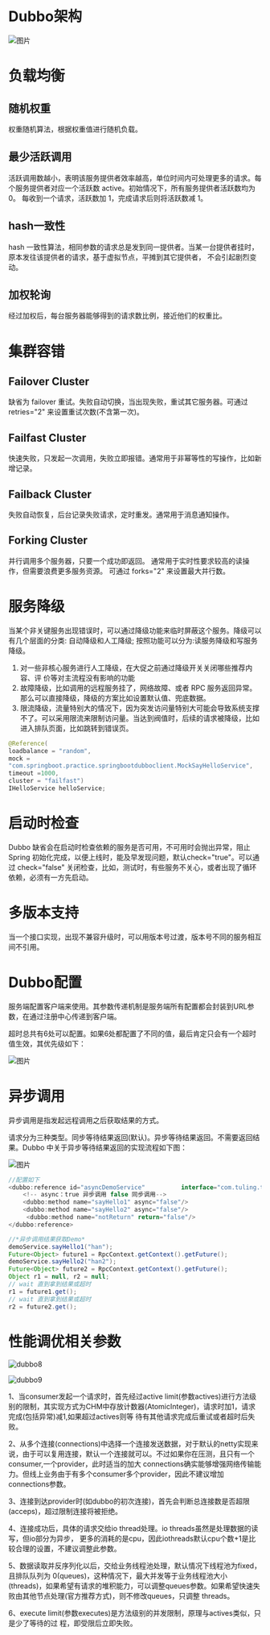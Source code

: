 # Dubbo架构

![图片](suoiszHIRusPXd5n.png!thumbnail)

# 负载均衡

## 随机权重

权重随机算法，根据权重值进行随机负载。

## 最少活跃调用

活跃调用数越小，表明该服务提供者效率越高，单位时间内可处理更多的请求。每个服务提供者对应一个活跃数 active。初始情况下，所有服务提供者活跃数均为 0。 每收到一个请求，活跃数加 1，完成请求后则将活跃数减 1。

## hash一致性

hash 一致性算法，相同参数的请求总是发到同一提供者。当某一台提供者挂时，原本发往该提供者的请求，基于虚拟节点，平摊到其它提供者， 不会引起剧烈变动。

## 加权轮询

经过加权后，每台服务器能够得到的请求数比例，接近他们的权重比。

# 集群容错

## Failover Cluster

缺省为 failover 重试。失败自动切换，当出现失败，重试其它服务器。可通过 retries="2" 来设置重试次数(不含第一次)。

## Failfast Cluster

快速失败，只发起一次调用，失败立即报错。通常用于非幂等性的写操作，比如新增记录。

## Failback Cluster

失败自动恢复，后台记录失败请求，定时重发。通常用于消息通知操作。

## Forking Cluster

并行调用多个服务器，只要一个成功即返回。 通常用于实时性要求较高的读操作，但需要浪费更多服务资源。 可通过 forks="2" 来设置最大并行数。

# 服务降级

当某个非关键服务出现错误时，可以通过降级功能来临时屏蔽这个服务。降级可以有几个层面的分类: 自动降级和人工降级; 按照功能可以分为:读服务降级和写服务 降级。

1. 对一些非核心服务进行人工降级，在大促之前通过降级开关关闭哪些推荐内容、评 价等对主流程没有影响的功能
2. 故障降级，比如调用的远程服务挂了，网络故障、或者 RPC 服务返回异常。 那么可以直接降级，降级的方案比如设置默认值、兜底数据。
3. 限流降级，流量特别大的情况下，因为突发访问量特别大可能会导致系统支撑不了。可以采用限流来限制访问量。当达到阀值时，后续的请求被降级，比如进入排队页面，比如跳转到错误页。

```java
@Reference(
loadbalance = "random",
mock =
"com.springboot.practice.springbootdubboclient.MockSayHelloService",
timeout =1000,
cluster = "failfast")
IHelloService helloService;
```

# 启动时检查

Dubbo 缺省会在启动时检查依赖的服务是否可用，不可用时会抛出异常，阻止 Spring 初始化完成，以便上线时，能及早发现问题，默认check="true"。可以通过 check="false" 关闭检查，比如，测试时，有些服务不关心，或者出现了循环依赖，必须有一方先启动。

# 多版本支持

当一个接口实现，出现不兼容升级时，可以用版本号过渡，版本号不同的服务相互间不引用。

# Dubbo配置

服务端配置客户端来使用。其参数传递机制是服务端所有配置都会封装到URL参数，在通过注册中心传递到客户端。

超时总共有6处可以配置。如果6处都配置了不同的值，最后肯定只会有一个超时值生效，其优先级如下：

![图片](dubbo_config_override.jpg!thumbnail)

# 异步调用

异步调用是指发起远程调用之后获取结果的方式。

请求分为三种类型。同步等待结果返回(默认)。异步等待结果返回。不需要返回结果。Dubbo 中关于异步等待结果返回的实现流程如下图：

![图片](image.png!thumbnail)

```java
//配置如下
<dubbo:reference id="asyncDemoService"          interface="com.tuling.teach.service.async.AsyncDemoService">
    <!-- async：true 异步调用 false 同步调用-->
    <dubbo:method name="sayHello1" async="false"/>
    <dubbo:method name="sayHello2" async="false"/>
     <dubbo:method name="notReturn" return="false"/>
</dubbo:reference>
```

```java
//*异步调用结果获取Demo*
demoService.sayHello1("han");
Future<Object> future1 = RpcContext.getContext().getFuture();
demoService.sayHello2("han2");
Future<Object> future2 = RpcContext.getContext().getFuture();
Object r1 = null, r2 = null;
// wait 直到拿到结果或超时
r1 = future1.get();
// wait 直到拿到结果或超时
r2 = future2.get();
```

# 性能调优相关参数

![dubbo8](dubbo8.png)

![dubbo9](dubbo9.png)

1、当consumer发起一个请求时，首先经过active limit(参数actives)进行方法级别的限制，其实现方式为CHM中存放计数器(AtomicInteger)，请求时加1，请求完成(包括异常)减1,如果超过actives则等 待有其他请求完成后重试或者超时后失败。

2、从多个连接(connections)中选择一个连接发送数据，对于默认的netty实现来说，由于可以复用连接，默认一个连接就可以。不过如果你在压测，且只有一个consumer,一个provider，此时适当的加大 connections确实能够增强网络传输能力。但线上业务由于有多个consumer多个provider，因此不建议增加connections参数。

3、连接到达provider时(如dubbo的初次连接)，首先会判断总连接数是否超限(acceps)，超过限制连接将被拒绝。

4、连接成功后，具体的请求交给io thread处理。io threads虽然是处理数据的读写，但io部分为异步， 更多的消耗的是cpu，因此iothreads默认cpu个数+1是比较合理的设置，不建议调整此参数。

5、数据读取并反序列化以后，交给业务线程池处理，默认情况下线程池为fixed，且排队队列为 0(queues)，这种情况下，最大并发等于业务线程池大小(threads)，如果希望有请求的堆积能力，可以调整queues参数。如果希望快速失败由其他节点处理(官方推荐方式)，则不修改queues，只调整 threads。

6、execute limit(参数executes)是方法级别的并发限制，原理与actives类似，只是少了等待的过 程，即受限后立即失败。